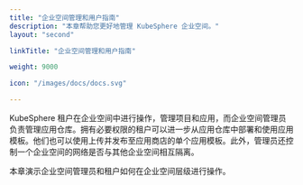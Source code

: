 ```yaml
---
title: "企业空间管理和用户指南"
description: "本章帮助您更好地管理 KubeSphere 企业空间。"
layout: "second"

linkTitle: "企业空间管理和用户指南"

weight: 9000

icon: "/images/docs/docs.svg"

---
```


KubeSphere 租户在企业空间中进行操作，管理项目和应用，而企业空间管理员负责管理应用仓库。拥有必要权限的租户可以进一步从应用仓库中部署和使用应用模板。他们也可以使用上传并发布至应用商店的单个应用模板。此外，管理员还控制一个企业空间的网络是否与其他企业空间相互隔离。

本章演示企业空间管理员和租户如何在企业空间层级进行操作。

